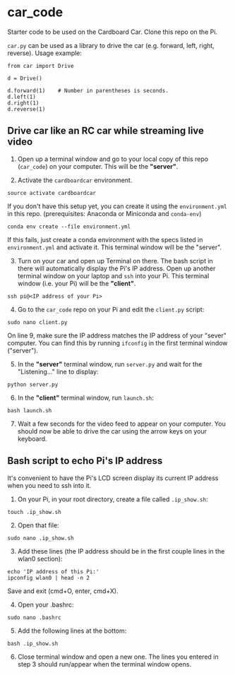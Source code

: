 # car_code
Starter code to be used on the Cardboard Car. Clone this repo on the Pi.

`car.py` can be used as a library to drive the car (e.g. forward, left, right, reverse). Usage example:
```
from car import Drive

d = Drive()

d.forward(1) 	# Number in parentheses is seconds.
d.left(1)
d.right(1)
d.reverse(1)
```

## Drive car like an RC car while streaming live video

1. Open up a terminal window and go to your local copy of this repo (`car_code`) on your computer. This will be the **"server"**.

2. Activate the `cardboardcar` environment. 
```
source activate cardboardcar
```
If you don't have this setup yet, you can create it using the `environment.yml` in this repo.
(prerequisites: Anaconda or Miniconda and `conda-env`)
```
conda env create --file environment.yml
```
If this fails, just create a conda environment with the specs listed in `environment.yml` and activate it. This terminal window will be the "server".

3. Turn on your car and open up Terminal on there. The bash script in there will automatically display the Pi's IP address. Open up another terminal window on your laptop and `ssh` into your Pi. This terminal window (i.e. your Pi) will be the **"client"**.
```
ssh pi@<IP address of your Pi>
```

4. Go to the `car_code` repo on your Pi and edit the `client.py` script:
```
sudo nano client.py
```
On line 9, make sure the IP address matches the IP address of your "sever" computer. You can find this by running `ifconfig` in the first terminal window ("server").

5. In the **"server"** terminal window, run `server.py` and wait for the "Listening..." line to display:
```
python server.py
```

6. In the **"client"** terminal window, run `launch.sh`:
```
bash launch.sh
```

7. Wait a few seconds for the video feed to appear on your computer. You should now be able to drive the car using the arrow keys on your keyboard.


## Bash script to echo Pi's IP address 
It's convenient to have the Pi's LCD screen display its current IP address when you need to ssh into it.

1. On your Pi, in your root directory, create a file called `.ip_show.sh`:
```
touch .ip_show.sh
```

2. Open that file:
```
sudo nano .ip_show.sh
```

3. Add these lines (the IP address should be in the first couple lines in the wlan0 section):
```
echo 'IP address of this Pi:'
ipconfig wlan0 | head -n 2
```
Save and exit (cmd+O, enter, cmd+X).

4. Open your .bashrc:
```
sudo nano .bashrc
```

5. Add the following lines at the bottom:
```
bash .ip_show.sh
```

6. Close terminal window and open a new one. The lines you entered in step 3 should run/appear when the terminal window opens.
